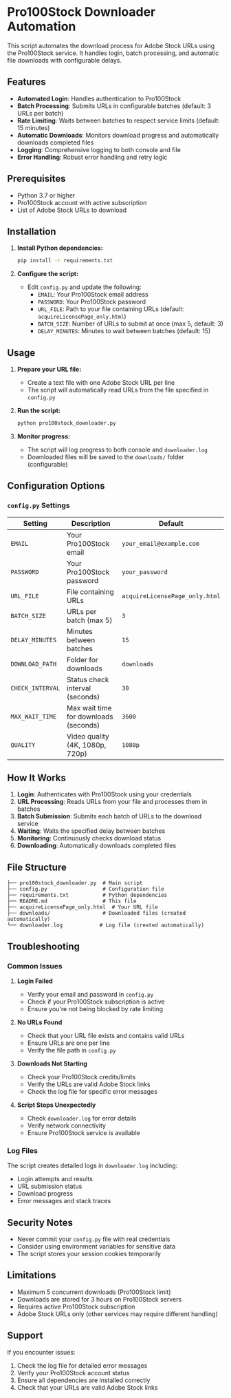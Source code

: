 # Pro100Stock Downloader Automation

This script automates the download process for Adobe Stock URLs using the Pro100Stock service. It handles login, batch processing, and automatic file downloads with configurable delays.

## Features

- **Automated Login**: Handles authentication to Pro100Stock
- **Batch Processing**: Submits URLs in configurable batches (default: 3 URLs per batch)
- **Rate Limiting**: Waits between batches to respect service limits (default: 15 minutes)
- **Automatic Downloads**: Monitors download progress and automatically downloads completed files
- **Logging**: Comprehensive logging to both console and file
- **Error Handling**: Robust error handling and retry logic

## Prerequisites

- Python 3.7 or higher
- Pro100Stock account with active subscription
- List of Adobe Stock URLs to download

## Installation

1. **Install Python dependencies:**
   ```bash
   pip install -r requirements.txt
   ```

2. **Configure the script:**
   - Edit `config.py` and update the following:
     - `EMAIL`: Your Pro100Stock email address
     - `PASSWORD`: Your Pro100Stock password
     - `URL_FILE`: Path to your file containing URLs (default: `acquireLicensePage_only.html`)
     - `BATCH_SIZE`: Number of URLs to submit at once (max 5, default: 3)
     - `DELAY_MINUTES`: Minutes to wait between batches (default: 15)

## Usage

1. **Prepare your URL file:**
   - Create a text file with one Adobe Stock URL per line
   - The script will automatically read URLs from the file specified in `config.py`

2. **Run the script:**
   ```bash
   python pro100stock_downloader.py
   ```

3. **Monitor progress:**
   - The script will log progress to both console and `downloader.log`
   - Downloaded files will be saved to the `downloads/` folder (configurable)

## Configuration Options

### `config.py` Settings

| Setting | Description | Default |
|---------|-------------|---------|
| `EMAIL` | Your Pro100Stock email | `your_email@example.com` |
| `PASSWORD` | Your Pro100Stock password | `your_password` |
| `URL_FILE` | File containing URLs | `acquireLicensePage_only.html` |
| `BATCH_SIZE` | URLs per batch (max 5) | `3` |
| `DELAY_MINUTES` | Minutes between batches | `15` |
| `DOWNLOAD_PATH` | Folder for downloads | `downloads` |
| `CHECK_INTERVAL` | Status check interval (seconds) | `30` |
| `MAX_WAIT_TIME` | Max wait time for downloads (seconds) | `3600` |
| `QUALITY` | Video quality (4K, 1080p, 720p) | `1080p` |

## How It Works

1. **Login**: Authenticates with Pro100Stock using your credentials
2. **URL Processing**: Reads URLs from your file and processes them in batches
3. **Batch Submission**: Submits each batch of URLs to the download service
4. **Waiting**: Waits the specified delay between batches
5. **Monitoring**: Continuously checks download status
6. **Downloading**: Automatically downloads completed files

## File Structure

```
├── pro100stock_downloader.py  # Main script
├── config.py                  # Configuration file
├── requirements.txt           # Python dependencies
├── README.md                  # This file
├── acquireLicensePage_only.html  # Your URL file
├── downloads/                 # Downloaded files (created automatically)
└── downloader.log            # Log file (created automatically)
```

## Troubleshooting

### Common Issues

1. **Login Failed**
   - Verify your email and password in `config.py`
   - Check if your Pro100Stock subscription is active
   - Ensure you're not being blocked by rate limiting

2. **No URLs Found**
   - Check that your URL file exists and contains valid URLs
   - Ensure URLs are one per line
   - Verify the file path in `config.py`

3. **Downloads Not Starting**
   - Check your Pro100Stock credits/limits
   - Verify the URLs are valid Adobe Stock links
   - Check the log file for specific error messages

4. **Script Stops Unexpectedly**
   - Check `downloader.log` for error details
   - Verify network connectivity
   - Ensure Pro100Stock service is available

### Log Files

The script creates detailed logs in `downloader.log` including:
- Login attempts and results
- URL submission status
- Download progress
- Error messages and stack traces

## Security Notes

- Never commit your `config.py` file with real credentials
- Consider using environment variables for sensitive data
- The script stores your session cookies temporarily

## Limitations

- Maximum 5 concurrent downloads (Pro100Stock limit)
- Downloads are stored for 3 hours on Pro100Stock servers
- Requires active Pro100Stock subscription
- Adobe Stock URLs only (other services may require different handling)

## Support

If you encounter issues:
1. Check the log file for detailed error messages
2. Verify your Pro100Stock account status
3. Ensure all dependencies are installed correctly
4. Check that your URLs are valid Adobe Stock links

